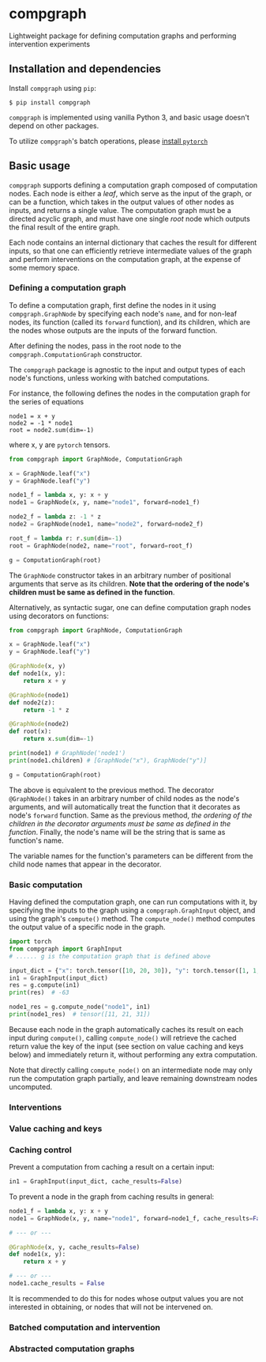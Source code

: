 # compgraph

Lightweight package for defining computation graphs and performing intervention experiments

## Installation and dependencies

Install `compgraph` using `pip`:

```
$ pip install compgraph
```

`compgraph` is implemented using vanilla Python 3, and basic usage doesn't depend on other packages.

To utilize `compgraph`'s batch operations, please [install `pytorch`](https://pytorch.org/get-started/locally/)

## Basic usage

`compgraph` supports defining a computation graph composed of computation nodes. Each node is either a *leaf*, which 
serve as the input of the graph, or can be a function, which takes in the output values of other nodes as inputs, and 
returns a single value. The computation graph must be a directed acyclic graph, and must have one single *root* node
which outputs the final result of the entire graph.

Each node contains an internal dictionary that caches the result for different inputs, so that one can efficiently 
retrieve intermediate values of the graph and perform interventions on the computation graph, at the expense
of some memory space.

### Defining a computation graph

To define a computation graph, first define the nodes in it using `compgraph.GraphNode` by specifying each node's `name`,
and for non-leaf nodes, its function (called its `forward` function), and its children, which are the nodes whose outputs 
are the inputs of the forward function.

After defining the nodes, pass in the root node to the `compgraph.ComputationGraph` constructor.

The `compgraph` package is agnostic to the input and output types of each node's functions, unless working with 
batched computations.

For instance, the following defines the nodes in the computation graph for the series of equations 

```
node1 = x + y
node2 = -1 * node1
root = node2.sum(dim=-1)
```

where x, y are `pytorch` tensors.

```python
from compgraph import GraphNode, ComputationGraph

x = GraphNode.leaf("x")
y = GraphNode.leaf("y")

node1_f = lambda x, y: x + y
node1 = GraphNode(x, y, name="node1", forward=node1_f)

node2_f = lambda z: -1 * z
node2 = GraphNode(node1, name="node2", forward=node2_f)

root_f = lambda r: r.sum(dim=-1)
root = GraphNode(node2, name="root", forward=root_f)

g = ComputationGraph(root)
```

The `GraphNode` constructor takes in an arbitrary number of positional arguments that serve as its
children. **Note that the ordering of the node's children must be same as defined in the function**.

Alternatively, as syntactic sugar, one can define computation graph nodes using decorators on functions:

```python
from compgraph import GraphNode, ComputationGraph

x = GraphNode.leaf("x")
y = GraphNode.leaf("y")

@GraphNode(x, y)
def node1(x, y):
    return x + y

@GraphNode(node1)
def node2(z):
    return -1 * z

@GraphNode(node2)
def root(x):
    return x.sum(dim=-1)

print(node1) # GraphNode('node1')
print(node1.children) # [GraphNode("x"), GraphNode("y")]

g = ComputationGraph(root)
```

The above is equivalent to the previous method. The decorator `@GraphNode()` takes in an arbitrary number of child nodes 
as the node's arguments, and will automatically treat the function that it decorates as node's `forward` function. Same
as the previous method, *the ordering of the children in the decorator arguments must be same as defined in the function*.
Finally, the node's name will be the string that is same as function's name.

The variable names for the function's parameters can be different from the child node names that appear in the decorator.

### Basic computation

Having defined the computation graph, one can run computations with it, by specifying the inputs to the graph using a
`compgraph.GraphInput` object, and using the graph's `compute()` method. The `compute_node()` method computes the output
value of a specific node in the graph.

```python
import torch
from compgraph import GraphInput
# ...... g is the computation graph that is defined above

input_dict = {"x": torch.tensor([10, 20, 30]), "y": torch.tensor([1, 1, 1])}
in1 = GraphInput(input_dict)
res = g.compute(in1)
print(res)  # -63

node1_res = g.compute_node("node1", in1)
print(node1_res)  # tensor([11, 21, 31])
```

Because each node in the graph automatically caches its result on each input during `compute()`, calling `compute_node()`
will retrieve the cached return value the key of the input (see section on value caching and keys below) and immediately 
return it, without performing any extra computation.

Note that directly calling `compute_node()` on an intermediate node may only run the computation graph partially, and
leave remaining downstream nodes uncomputed.

### Interventions


### Value caching and keys


### Caching control

Prevent a computation from caching a result on a certain input:

```python
in1 = GraphInput(input_dict, cache_results=False)
```

To prevent a node in the graph from caching results in general:

```python
node1_f = lambda x, y: x + y
node1 = GraphNode(x, y, name="node1", forward=node1_f, cache_results=False)

# --- or ---

@GraphNode(x, y, cache_results=False)
def node1(x, y):
    return x + y

# --- or ---
node1.cache_results = False
```

It is recommended to do this for nodes whose output values you are not interested in obtaining, or nodes that will not
be intervened on.


### Batched computation and intervention


### Abstracted computation graphs

